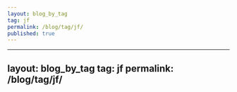 ```yaml
---
layout: blog_by_tag
tag: jf
permalink: /blog/tag/jf/
published: true
---
```

---
layout: blog_by_tag
tag: jf
permalink: /blog/tag/jf/
---
